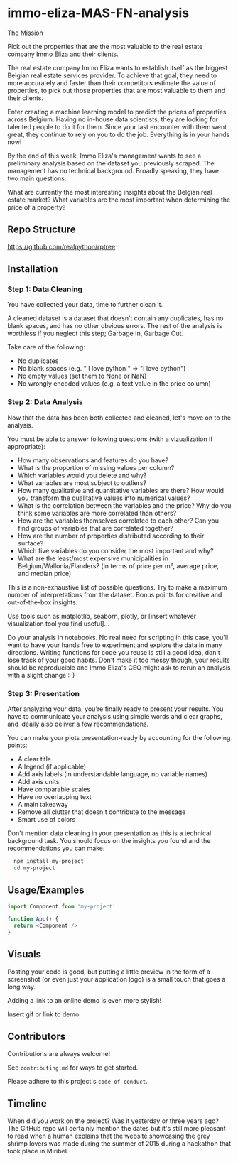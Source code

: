 
# immo-eliza-MAS-FN-analysis

The Mission

Pick out the properties that are the most valuable to the real estate company Immo Eliza and their clients.

The real estate company Immo Eliza wants to establish itself as the biggest Belgian real estate services provider. To achieve that goal, they need to more accurately and faster than their competitors estimate the value of properties, to pick out those properties that are most valuable to them and their clients.

Enter creating a machine learning model to predict the prices of properties across Belgium. Having no in-house data scientists, they are looking for talented people to do it for them. Since your last encounter with them went great, they continue to rely on you to do the job. Everything is in your hands now!

By the end of this week, Immo Eliza's management wants to see a preliminary analysis based on the dataset you previously scraped. The management has no technical background. Broadly speaking, they have two main questions:

What are currently the most interesting insights about the Belgian real estate market?
What variables are the most important when determining the price of a property?


## Repo Structure

https://github.com/realpython/rptree
## Installation

### Step 1: Data Cleaning

You have collected your data, time to further clean it.

A cleaned dataset is a dataset that doesn't contain any duplicates, has no blank spaces, and has no other obvious errors. The rest of the analysis is worthless if you neglect this step; Garbage In, Garbage Out.

Take care of the following:

- No duplicates
- No blank spaces (e.g. " I love python " => "I love python")
- No empty values (set them to None or NaN)
- No wrongly encoded values (e.g. a text value in the price column)

### Step 2: Data Analysis
Now that the data has been both collected and cleaned, let's move on to the analysis.

You must be able to answer following questions (with a vizualization if appropriate):

- How many observations and features do you have?
- What is the proportion of missing values per column?
- Which variables would you delete and why?
- What variables are most subject to outliers?
- How many qualitative and quantitative variables are there? How would you transform the qualitative values into numerical values?
- What is the correlation between the variables and the price? Why do you think some variables are more correlated than others?
- How are the variables themselves correlated to each other? Can you find groups of variables that are correlated together?
- How are the number of properties distributed according to their surface?
- Which five variables do you consider the most important and why?
- What are the least/most expensive municipalities in Belgium/Wallonia/Flanders? (in terms of price per m², average price, and median price)

This is a non-exhaustive list of possible questions. Try to make a maximum number of interpretations from the dataset. Bonus points for creative and out-of-the-box insights.

Use tools such as matplotlib, seaborn, plotly, or [insert whatever visualization tool you find useful]...

Do your analysis in notebooks. No real need for scripting in this case, you'll want to have your hands free to experiment and explore the data in many directions. Writing functions for code you reuse is still a good idea, don't lose track of your good habits. Don't make it too messy though, your results should be reproducible and Immo Eliza's CEO might ask to rerun an analysis with a slight change :-)

### Step 3: Presentation
After analyzing your data, you're finally ready to present your results. You have to communicate your analysis using simple words and clear graphs, and ideally also deliver a few recommendations.

You can make your plots presentation-ready by accounting for the following points:

- A clear title
- A legend (if applicable)
- Add axis labels (in understandable language, no variable names)
- Add axis units
- Have comparable scales
- Have no overlapping text
- A main takeaway
- Remove all clutter that doesn't contribute to the message
- Smart use of colors

Don't mention data cleaning in your presentation as this is a technical background task. You should focus on the insights you found and the recommendations you can make.

```bash
  npm install my-project
  cd my-project
```
    
## Usage/Examples

```javascript
import Component from 'my-project'

function App() {
  return <Component />
}
```


## Visuals

Posting your code is good, but putting a little preview in the form of a screenshot (or even just your application logo) is a small touch that goes a long way.

Adding a link to an online demo is even more stylish!

Insert gif or link to demo
## Contributors

Contributions are always welcome!

See `contributing.md` for ways to get started.

Please adhere to this project's `code of conduct`.
## Timeline

When did you work on the project? Was it yesterday or three years ago? The GitHub repo will certainly mention the dates but it's still more pleasant to read when a human explains that the website showcasing the grey shrimp lovers was made during the summer of 2015 during a hackathon that took place in Miribel.
